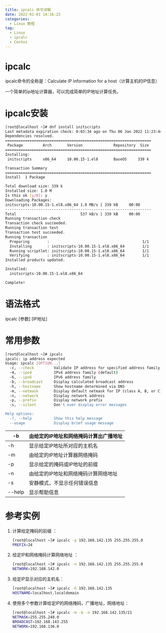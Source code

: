 ```yaml
---
title: ipcalc 命令详解
date: 2022-01-01 14:16:23
categories:
  - Linux 教程
tag:
  - Linux
  - ipcalc
  - Centos
---
```




#	ipcalc

ipcalc命令的全称是：Calculate IP information for a host（计算主机的IP信息）

一个简单的ip地址计算器，可以完成简单的IP地址计算任务。
<!--more-->

#	ipcalc安装

```bash
[root@localhost ~]# dnf install initscripts
Last metadata expiration check: 0:03:34 ago on Thu 06 Jan 2022 11:23:44 AM CST.
Dependencies resolved.
==================================================================
 Package         Arch       Version              Repository  Size
==================================================================
Installing:
 initscripts     x86_64     10.00.15-1.el8       BaseOS     339 k

Transaction Summary
==================================================================
Install  1 Package

Total download size: 339 k
Installed size: 1.0 M
Is this ok [y/N]: y
Downloading Packages:
initscripts-10.00.15-1.el8.x86_64 1.8 MB/s | 339 kB     00:00
------------------------------------------------------------------
Total                             537 kB/s | 339 kB     00:00
Running transaction check
Transaction check succeeded.
Running transaction test
Transaction test succeeded.
Running transaction
  Preparing        :                                          1/1
  Installing       : initscripts-10.00.15-1.el8.x86_64        1/1
  Running scriptlet: initscripts-10.00.15-1.el8.x86_64        1/1
  Verifying        : initscripts-10.00.15-1.el8.x86_64        1/1
Installed products updated.

Installed:
  initscripts-10.00.15-1.el8.x86_64

Complete!
```

#	语法格式

ipcalc [参数] [IP地址]

#	常用参数

```bash
[root@localhost ~]# ipcalc
ipcalc: ip address expected
Usage: ipcalc [OPTION...]
  -c, --check         Validate IP address for specified address family
  -4, --ipv4          IPv4 address family (default)
  -6, --ipv6          IPv6 address family
  -b, --broadcast     Display calculated broadcast address
  -h, --hostname      Show hostname determined via DNS
  -m, --netmask       Display default netmask for IP (class A, B, or C)
  -n, --network       Display network address
  -p, --prefix        Display network prefix
  -s, --silent        Don't ever display error messages

Help options:
  -?, --help          Show this help message
  --usage             Display brief usage message
```

| -b     | 由给定的IP地址和网络掩码计算出广播地址 |
| ------ | -------------------------------------- |
| -h     | 显示给定IP地址所对应的主机名           |
| -m     | 由给定的IP地址计算器网络掩码           |
| -p     | 显示给定的掩码或IP地址的前缀           |
| -n     | 由给定的IP地址和网络掩码计算网络地址   |
| -s     | 安静模式，不显示任何错误信息           |
| --help | 显示帮助信息                           |

#	参考实例

1. 计算给定掩码的前缀 ：

   ```bash
   [root@localhost ~]# ipcalc -p 192.168.142.135 255.255.255.0
   PREFIX=24
   ```

2. 给定IP和网络掩码计算网络地址 ：

   ```bash
   [root@localhost ~]# ipcalc -n 192.168.142.135 255.255.255.0
   NETWORK=192.168.142.0
   ```

3. 给定IP显示对应的主机名：

   ```bash
   [root@localhost ~]# ipcalc -h 192.168.142.135
   HOSTNAME=localhost.localdomain
   ```

4. 使用多个参数计算给定IP的网络掩码，广播地址，网络地址：

   ```bash
   [root@localhost ~]# ipcalc -m -b -n 192.168.142.135/21
   NETMASK=255.255.248.0
   BROADCAST=192.168.143.255
   NETWORK=192.168.136.0
   ```

   
